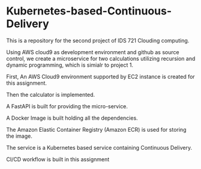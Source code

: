 # Kubernetes-based-Continuous-Delivery

This is a repository for the second project of IDS 721 Clouding computing. 


Using AWS cloud9 as development environment and github as source control, we create a microservice for two calculations utilizing recursion and dynamic programming, which is simialr to project 1.


First, An AWS Cloud9 environment supported by EC2 instance is created for this assignment.

Then the calculator is implemented.

A FastAPI is built for providing the micro-service.

A Docker Image is built holding all the dependencies.

The Amazon Elastic Container Registry (Amazon ECR) is used for storing the image.

The service is a Kubernetes based service containing Continuous Delivery.

CI/CD workflow is built in this assignment

 
